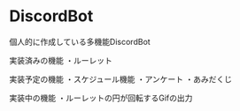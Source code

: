 # DiscordBot

個人的に作成している多機能DiscordBot


実装済みの機能
・ルーレット

実装予定の機能
・スケジュール機能
・アンケート
・あみだくじ

実装中の機能
・ルーレットの円が回転するGifの出力
